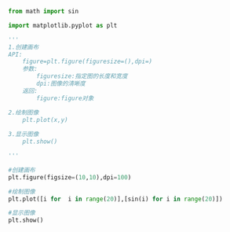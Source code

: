 
<BlogInfo title="16.图形绘制的大致流程" author="白日梦想猿" pv=0 read_times=0 pre_cost_time=0分19秒 category="matplotlib学习" tag_list="['matplotlib学习']" create_time="2021.08.19 13:25:14" update_time="2021.08.19 13:30:29" />

```python
from math import sin

import matplotlib.pyplot as plt

'''
1.创建画布
API:
    figure=plt.figure(figuresize=(),dpi=)
    参数:
        figuresize:指定图的长度和宽度
        dpi:图像的清晰度
    返回:
        figure:figure对象

2.绘制图像
    plt.plot(x,y)
    
3.显示图像
    plt.show()

'''

#创建画布
plt.figure(figsize=(10,10),dpi=100)

#绘制图像
plt.plot([i for  i in range(20)],[sin(i) for i in range(20)])

#显示图像
plt.show()







```
